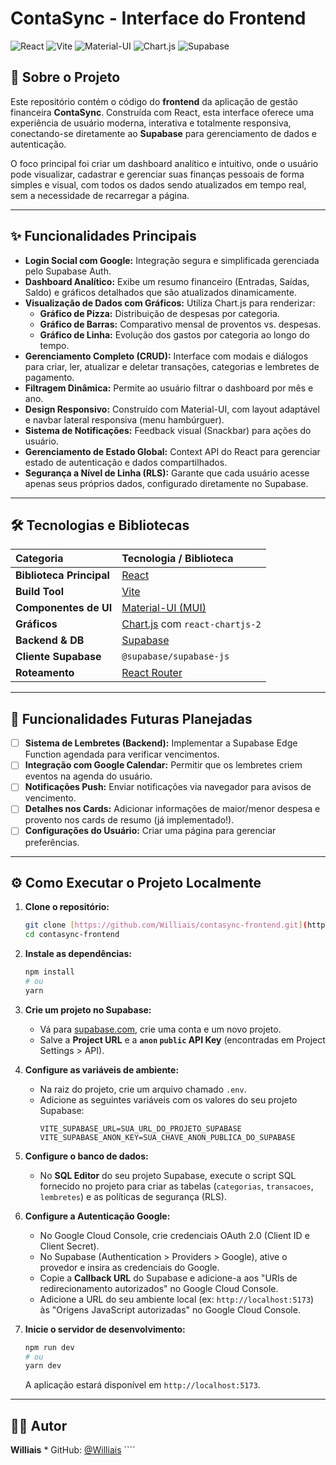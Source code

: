 # ContaSync - Interface do Frontend

![React](https://img.shields.io/badge/React-20232A?style=for-the-badge&logo=react&logoColor=61DAFB)
![Vite](https://img.shields.io/badge/Vite-646CFF?style=for-the-badge&logo=vite&logoColor=white)
![Material-UI](https://img.shields.io/badge/Material--UI-007FFF?style=for-the-badge&logo=mui&logoColor=white)
![Chart.js](https://img.shields.io/badge/Chart.js-FF6384?style=for-the-badge&logo=chartdotjs&logoColor=white)
![Supabase](https://img.shields.io/badge/Supabase-3ECF8E?style=for-the-badge&logo=supabase&logoColor=white)

## 📖 Sobre o Projeto

Este repositório contém o código do **frontend** da aplicação de gestão financeira **ContaSync**. Construída com React, esta interface oferece uma experiência de usuário moderna, interativa e totalmente responsiva, conectando-se diretamente ao **Supabase** para gerenciamento de dados e autenticação.

O foco principal foi criar um dashboard analítico e intuitivo, onde o usuário pode visualizar, cadastrar e gerenciar suas finanças pessoais de forma simples e visual, com todos os dados sendo atualizados em tempo real, sem a necessidade de recarregar a página.

---

## ✨ Funcionalidades Principais

* **Login Social com Google:** Integração segura e simplificada gerenciada pelo Supabase Auth.
* **Dashboard Analítico:** Exibe um resumo financeiro (Entradas, Saídas, Saldo) e gráficos detalhados que são atualizados dinamicamente.
* **Visualização de Dados com Gráficos:** Utiliza Chart.js para renderizar:
    * **Gráfico de Pizza:** Distribuição de despesas por categoria.
    * **Gráfico de Barras:** Comparativo mensal de proventos vs. despesas.
    * **Gráfico de Linha:** Evolução dos gastos por categoria ao longo do tempo.
* **Gerenciamento Completo (CRUD):** Interface com modais e diálogos para criar, ler, atualizar e deletar transações, categorias e lembretes de pagamento.
* **Filtragem Dinâmica:** Permite ao usuário filtrar o dashboard por mês e ano.
* **Design Responsivo:** Construído com Material-UI, com layout adaptável e navbar lateral responsiva (menu hambúrguer).
* **Sistema de Notificações:** Feedback visual (Snackbar) para ações do usuário.
* **Gerenciamento de Estado Global:** Context API do React para gerenciar estado de autenticação e dados compartilhados.
* **Segurança a Nível de Linha (RLS):** Garante que cada usuário acesse apenas seus próprios dados, configurado diretamente no Supabase.

---

## 🛠️ Tecnologias e Bibliotecas

| Categoria             | Tecnologia / Biblioteca             |
| :---------------------- | :---------------------------------- |
| **Biblioteca Principal**| [React](https://react.dev/)         |
| **Build Tool** | [Vite](https://vitejs.dev/)         |
| **Componentes de UI** | [Material-UI (MUI)](https://mui.com/)|
| **Gráficos** | [Chart.js](https://www.chartjs.org/) com `react-chartjs-2` |
| **Backend & DB** | [Supabase](https://supabase.com/)   |
| **Cliente Supabase** | `@supabase/supabase-js`             |
| **Roteamento** | [React Router](https://reactrouter.com/) |

---

## 🔮 Funcionalidades Futuras Planejadas

- [ ] **Sistema de Lembretes (Backend):** Implementar a Supabase Edge Function agendada para verificar vencimentos.
- [ ] **Integração com Google Calendar:** Permitir que os lembretes criem eventos na agenda do usuário.
- [ ] **Notificações Push:** Enviar notificações via navegador para avisos de vencimento.
- [ ] **Detalhes nos Cards:** Adicionar informações de maior/menor despesa e provento nos cards de resumo (já implementado!).
- [ ] **Configurações do Usuário:** Criar uma página para gerenciar preferências.

---

## ⚙️ Como Executar o Projeto Localmente

1.  **Clone o repositório:**
    ```bash
    git clone [https://github.com/Williais/contasync-frontend.git](https://github.com/Williais/contasync-frontend.git)
    cd contasync-frontend
    ```
2.  **Instale as dependências:**
    ```bash
    npm install
    # ou
    yarn
    ```
3.  **Crie um projeto no Supabase:**
    * Vá para [supabase.com](https://supabase.com), crie uma conta e um novo projeto.
    * Salve a **Project URL** e a **`anon` `public` API Key** (encontradas em Project Settings > API).

4.  **Configure as variáveis de ambiente:**
    * Na raiz do projeto, crie um arquivo chamado `.env`.
    * Adicione as seguintes variáveis com os valores do seu projeto Supabase:
        ```env
        VITE_SUPABASE_URL=SUA_URL_DO_PROJETO_SUPABASE
        VITE_SUPABASE_ANON_KEY=SUA_CHAVE_ANON_PUBLICA_DO_SUPABASE
        ```

5.  **Configure o banco de dados:**
    * No **SQL Editor** do seu projeto Supabase, execute o script SQL fornecido no projeto para criar as tabelas (`categorias`, `transacoes`, `lembretes`) e as políticas de segurança (RLS).

6.  **Configure a Autenticação Google:**
    * No Google Cloud Console, crie credenciais OAuth 2.0 (Client ID e Client Secret).
    * No Supabase (Authentication > Providers > Google), ative o provedor e insira as credenciais do Google.
    * Copie a **Callback URL** do Supabase e adicione-a aos "URIs de redirecionamento autorizados" no Google Cloud Console.
    * Adicione a URL do seu ambiente local (ex: `http://localhost:5173`) às "Origens JavaScript autorizadas" no Google Cloud Console.

7.  **Inicie o servidor de desenvolvimento:**
    ```bash
    npm run dev
    # ou
    yarn dev
    ```
    A aplicação estará disponível em `http://localhost:5173`.

---

## 👨‍💻 Autor

**Williais** * GitHub: [@Williais](https://github.com/Williais) ````

